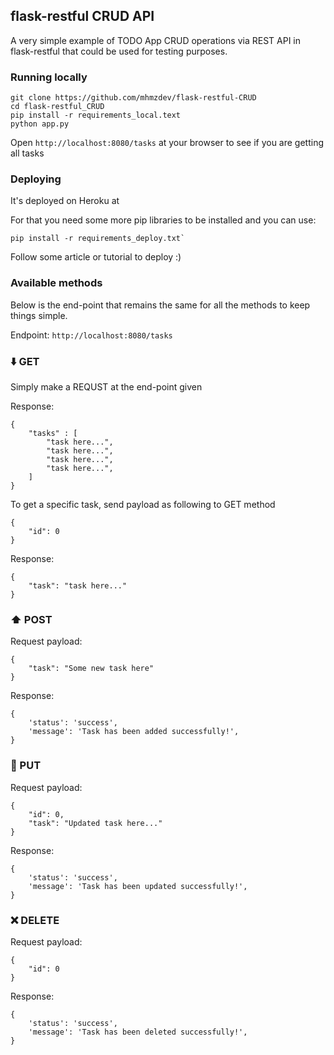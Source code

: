 ## flask-restful CRUD API
A very simple example of TODO App CRUD operations via REST API in flask-restful that could be used for testing purposes.

### Running locally
```
git clone https://github.com/mhmzdev/flask-restful-CRUD
cd flask-restful_CRUD
pip install -r requirements_local.text
python app.py
```

Open `http://localhost:8080/tasks` at your browser to see if you are getting all tasks

### Deploying
It's deployed on Heroku at

For that you need some more pip libraries to be installed and you can use:
```
pip install -r requirements_deploy.txt`
```

Follow some article or tutorial to deploy :)

### Available methods
Below is the end-point that remains the same for all the methods to keep things simple.

Endpoint: `http://localhost:8080/tasks`

### ⬇️ GET

Simply make a REQUST at the end-point given

Response:
```
{
    "tasks" : [
        "task here...",
        "task here...",
        "task here...",
        "task here...",
    ]
}
```

To get a specific task, send payload as following to GET method
```
{
    "id": 0
}
```
Response:
```
{
    "task": "task here..."
}
```

### ⬆️ POST

Request payload:
```
{
    "task": "Some new task here"
}
```

Response:
```
{
    'status': 'success',
    'message': 'Task has been added successfully!',
}
```

### 🔄 PUT
Request payload:
```
{
    "id": 0,
    "task": "Updated task here..."
}
```

Response:
```
{
    'status': 'success',
    'message': 'Task has been updated successfully!',
}
```

### ❌ DELETE
Request payload:
```
{
    "id": 0
}
```

Response:
```
{
    'status': 'success',
    'message': 'Task has been deleted successfully!',
}
```